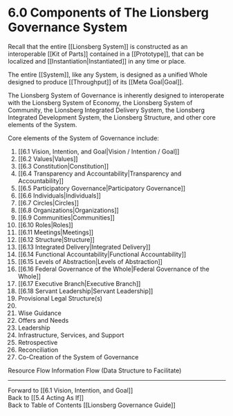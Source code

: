 # 6.0 Components of The Lionsberg Governance System
Recall that the entire [[Lionsberg System]] is constructed as an interoperable [[Kit of Parts]] contained in a [[Prototype]], that can be localized and [[Instantiation|Instantiated]] in any time or place. 

The entire [[System]], like any System, is designed as a unified Whole designed to produce [[Throughput]] of its [[Meta Goal|Goal]]. 

The Lionsberg System of Governance is inherently designed to interoperate with the Lionsberg System of Economy, the Lionsberg System of Community, the Lionsberg Integrated Delivery System, the Lionsberg Integrated Development System, the Lionsberg Structure, and other core elements of the System. 

Core elements of the System of Governance include: 

1. [[6.1 Vision, Intention, and Goal|Vision / Intention / Goal]] 
2. [[6.2 Values|Values]]   
3. [[6.3 Constitution|Constitution]]  
4. [[6.4 Transparency and Accountability|Transparency and Accountability]]    
5. [[6.5 Participatory Governance|Participatory Governance]]    
6. [[6.6 Individuals|Individuals]]   
7. [[6.7 Circles|Circles]]  
8. [[6.8 Organizations|Organizations]]   
9. [[6.9 Communities|Communities]]  
10. [[6.10 Roles|Roles]]   
11. [[6.11 Meetings|Meetings]]   
12. [[6.12 Structure|Structure]]    
13. [[6.13 Integrated Delivery|Integrated Delivery]]     
14. [[6.14 Functional Accountability|Functional Accountability]]   
15. [[6.15 Levels of Abstraction|Levels of Abstraction]]    
16. [[6.16 Federal Governance of the Whole|Federal Governance of the Whole]]   
17. [[6.17 Executive Branch|Executive Branch]]   
18. [[6.18 Servant Leadership|Servant Leadership]]    
19. Provisional Legal Structure(s)         
20. 
21. Wise Guidance 
22. Offers and Needs
23. Leadership 
24. Infrastructure, Services, and Support  
25. Retrospective 
26. Reconciliation  
27. Co-Creation of the System of Governance 

Resource Flow 
Information Flow (Data Structure to Facilitate) 

___

Forward to [[6.1 Vision, Intention, and Goal]]  
Back to [[5.4 Acting As If]]  
Back to Table of Contents [[Lionsberg Governance Guide]]